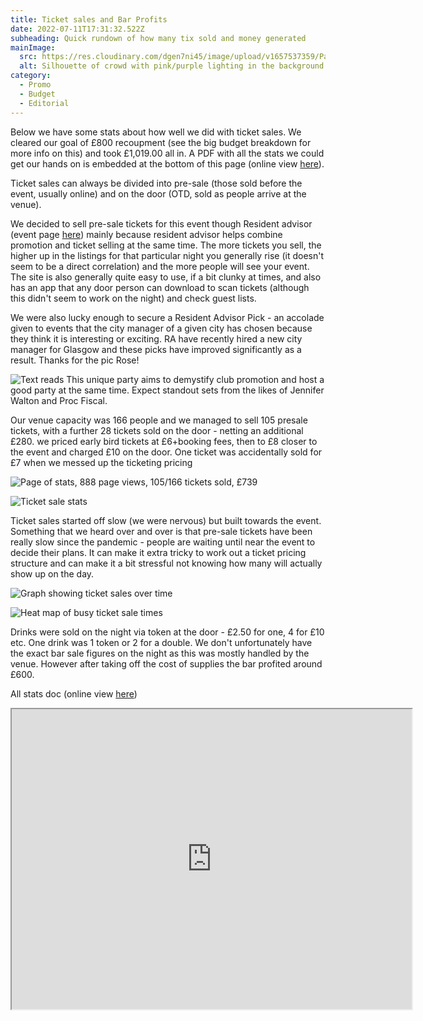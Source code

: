 ```yaml
---
title: Ticket sales and Bar Profits
date: 2022-07-11T17:31:32.522Z
subheading: Quick rundown of how many tix sold and money generated
mainImage:
  src: https://res.cloudinary.com/dgen7ni45/image/upload/v1657537359/Party%20Pics%20Web%20Compressed/GUTS-1787_pxvoi9.jpg
  alt: Silhouette of crowd with pink/purple lighting in the background
category:
  - Promo
  - Budget
  - Editorial
---
```

Below we have some stats about how well we did with ticket sales. We cleared our goal of £800 recoupment (see the big budget breakdown for more info on this) and took £1,019.00 all in. A PDF with all the stats we could get our hands on is embedded at the bottom of this page (online view [here](https://drive.google.com/file/d/1AKngBJII3zLbIESuoHc8IVE9t113Quf2/view?usp=sharing)).

Ticket sales can always be divided into pre-sale (those sold before the event, usually online) and on the door (OTD, sold as people arrive at the venue).

We decided to sell pre-sale tickets for this event though Resident advisor (event page [here](https://ra.co/events/1546931)) mainly because resident advisor helps combine promotion and ticket selling at the same time. The more tickets you sell, the higher up in the listings for that particular night you generally rise (it doesn't seem to be a direct correlation) and the more people will see your event. The site is also generally quite easy to use, if a bit clunky at times, and also has an app that any door person can download to scan tickets (although this didn't seem to work on the night) and check guest lists.

We were also lucky enough to secure a Resident Advisor Pick - an accolade given to events that the city manager of a given city has chosen because they think it is interesting or exciting. RA have recently hired a new city manager for Glasgow and these picks have improved significantly as a result. Thanks for the pic Rose! 

![Text reads This unique party aims to demystify club promotion and host a good party at the same time. Expect standout sets from the likes of Jennifer Walton and Proc Fiscal.](https://res.cloudinary.com/dgen7ni45/image/upload/v1657562777/Ticket%20Stats/Screenshot_2022-07-11_at_7.45.24_pm_gbrxrl.png)

Our venue capacity was 166 people and we managed to sell 105 presale tickets, with a further 28 tickets sold on the door - netting an additional £280. we priced early bird tickets at £6+booking fees, then to £8 closer to the event and charged £10 on the door. One ticket was accidentally sold for £7 when we messed up the ticketing pricing

![Page of stats, 888 page views, 105/166 tickets sold, £739](https://res.cloudinary.com/dgen7ni45/image/upload/v1657562778/Ticket%20Stats/Screenshot_2022-07-11_at_7.41.27_pm_fc0wuq.png)

![Ticket sale stats](https://res.cloudinary.com/dgen7ni45/image/upload/v1657562775/Ticket%20Stats/Screenshot_2022-07-11_at_7.53.39_pm_osjty6.png)

Ticket sales started off slow (we were nervous) but built towards the event. Something that we heard over and over is that pre-sale tickets have been really slow since the pandemic - people are waiting until near the event to decide their plans. It can make it extra tricky to work out a ticket pricing structure and can make it a bit stressful not knowing how many will actually show up on the day.

![Graph showing ticket sales over time](https://res.cloudinary.com/dgen7ni45/image/upload/v1657562776/Ticket%20Stats/Screenshot_2022-07-11_at_7.57.05_pm_rir6nc.png)

![Heat map of busy ticket sale times](https://res.cloudinary.com/dgen7ni45/image/upload/v1657562778/Ticket%20Stats/Screenshot_2022-07-11_at_7.42.03_pm_ytekn3.png)



Drinks were sold on the night via token at the door - £2.50 for one, 4 for £10 etc. One drink was 1 token or 2 for a double. We don't unfortunately have the exact bar sale figures on the night as this was mostly handled by the venue. However after taking off the cost of supplies the bar profited around £600.



All stats doc (online view [here](https://drive.google.com/file/d/1AKngBJII3zLbIESuoHc8IVE9t113Quf2/view?usp=sharing))

<iframe src="https://drive.google.com/file/d/1AKngBJII3zLbIESuoHc8IVE9t113Quf2/preview" width="640" height="480" allow="autoplay"></iframe>